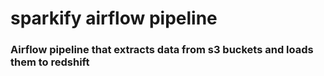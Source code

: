 # sparkify airflow pipeline
### Airflow pipeline that extracts data from s3 buckets and loads them to redshift

